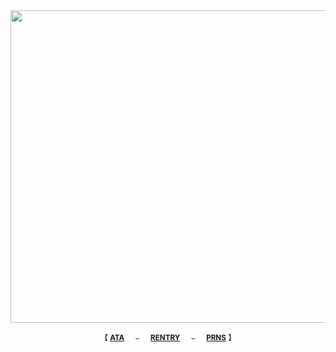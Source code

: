 <img align="center" width="800" height="500" src="https://files.catbox.moe/pykonq.webp">

<div align="center"> 
 
<sub>【 [**ATA**](https://borderiands.atabook.org/)⠀⠀⌣⠀⠀[**RENTRY**](https://rentry.co/saatorus/)⠀⠀⌣⠀⠀[**PRNS**](https://pronouns.cc/@borderIands) 】</sub>
<!--
**borderIands/borderIands** is a ✨ _special_ ✨ repository because its `README.md` (this file) appears on your GitHub profile.

Here are some ideas to get you started:

- 🔭 I’m currently working on ...
- 🌱 I’m currently learning ...
- 👯 I’m looking to collaborate on ...
- 🤔 I’m looking for help with ...
- 💬 Ask me about ...
- 📫 How to reach me: ...
- 😄 Pronouns: ...
- ⚡ Fun fact: ...
-->
